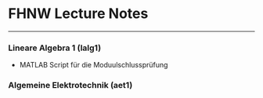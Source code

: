# FHNW Lecture Notes

---

### Lineare Algebra 1 (lalg1)

- MATLAB Script für die Moduulschlussprüfung


### Algemeine Elektrotechnik (aet1)



